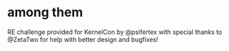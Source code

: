 # among them

RE challenge provided for KernelCon by @psifertex with special thanks to @ZetaTwo for help with better design and bugfixes!
